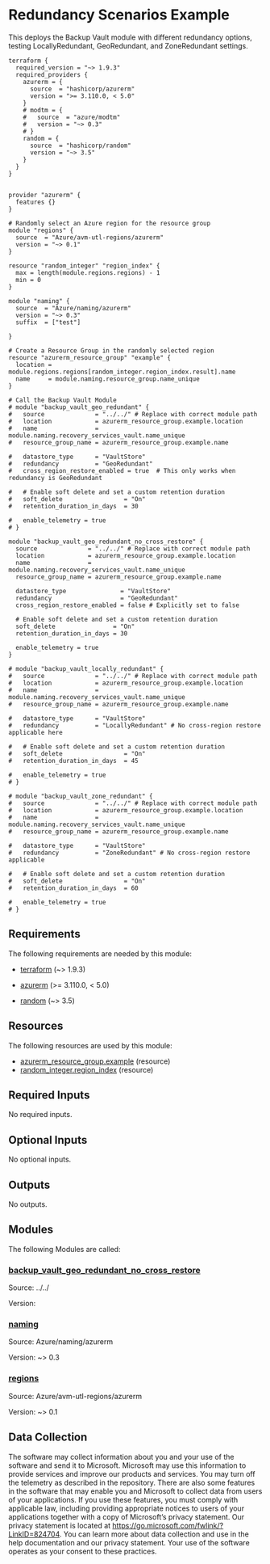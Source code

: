 <!-- BEGIN_TF_DOCS -->
# Redundancy Scenarios Example

This deploys the Backup Vault module with different redundancy options, testing LocallyRedundant, GeoRedundant, and ZoneRedundant settings.

```hcl
terraform {
  required_version = "~> 1.9.3"
  required_providers {
    azurerm = {
      source  = "hashicorp/azurerm"
      version = ">= 3.110.0, < 5.0"
    }
    # modtm = {
    #   source  = "azure/modtm"
    #   version = "~> 0.3"
    # }
    random = {
      source  = "hashicorp/random"
      version = "~> 3.5"
    }
  }
}


provider "azurerm" {
  features {}
}

# Randomly select an Azure region for the resource group
module "regions" {
  source  = "Azure/avm-utl-regions/azurerm"
  version = "~> 0.1"
}

resource "random_integer" "region_index" {
  max = length(module.regions.regions) - 1
  min = 0
}

module "naming" {
  source  = "Azure/naming/azurerm"
  version = "~> 0.3"
  suffix  = ["test"]

}

# Create a Resource Group in the randomly selected region
resource "azurerm_resource_group" "example" {
  location = module.regions.regions[random_integer.region_index.result].name
  name     = module.naming.resource_group.name_unique
}

# Call the Backup Vault Module
# module "backup_vault_geo_redundant" {
#   source              = "../../" # Replace with correct module path
#   location            = azurerm_resource_group.example.location
#   name                = module.naming.recovery_services_vault.name_unique
#   resource_group_name = azurerm_resource_group.example.name

#   datastore_type      = "VaultStore"
#   redundancy          = "GeoRedundant"
#   cross_region_restore_enabled = true  # This only works when redundancy is GeoRedundant

#   # Enable soft delete and set a custom retention duration
#   soft_delete                 = "On"
#   retention_duration_in_days  = 30

#   enable_telemetry = true
# }

module "backup_vault_geo_redundant_no_cross_restore" {
  source              = "../../" # Replace with correct module path
  location            = azurerm_resource_group.example.location
  name                = module.naming.recovery_services_vault.name_unique
  resource_group_name = azurerm_resource_group.example.name

  datastore_type               = "VaultStore"
  redundancy                   = "GeoRedundant"
  cross_region_restore_enabled = false # Explicitly set to false

  # Enable soft delete and set a custom retention duration
  soft_delete                = "On"
  retention_duration_in_days = 30

  enable_telemetry = true
}

# module "backup_vault_locally_redundant" {
#   source              = "../../" # Replace with correct module path
#   location            = azurerm_resource_group.example.location
#   name                = module.naming.recovery_services_vault.name_unique
#   resource_group_name = azurerm_resource_group.example.name

#   datastore_type      = "VaultStore"
#   redundancy          = "LocallyRedundant" # No cross-region restore applicable here

#   # Enable soft delete and set a custom retention duration
#   soft_delete                 = "On"
#   retention_duration_in_days  = 45

#   enable_telemetry = true
# }

# module "backup_vault_zone_redundant" {
#   source              = "../../" # Replace with correct module path
#   location            = azurerm_resource_group.example.location
#   name                = module.naming.recovery_services_vault.name_unique
#   resource_group_name = azurerm_resource_group.example.name

#   datastore_type      = "VaultStore"
#   redundancy          = "ZoneRedundant" # No cross-region restore applicable

#   # Enable soft delete and set a custom retention duration
#   soft_delete                 = "On"
#   retention_duration_in_days  = 60

#   enable_telemetry = true
# }

```

<!-- markdownlint-disable MD033 -->
## Requirements

The following requirements are needed by this module:

- <a name="requirement_terraform"></a> [terraform](#requirement\_terraform) (~> 1.9.3)

- <a name="requirement_azurerm"></a> [azurerm](#requirement\_azurerm) (>= 3.110.0, < 5.0)

- <a name="requirement_random"></a> [random](#requirement\_random) (~> 3.5)

## Resources

The following resources are used by this module:

- [azurerm_resource_group.example](https://registry.terraform.io/providers/hashicorp/azurerm/latest/docs/resources/resource_group) (resource)
- [random_integer.region_index](https://registry.terraform.io/providers/hashicorp/random/latest/docs/resources/integer) (resource)

<!-- markdownlint-disable MD013 -->
## Required Inputs

No required inputs.

## Optional Inputs

No optional inputs.

## Outputs

No outputs.

## Modules

The following Modules are called:

### <a name="module_backup_vault_geo_redundant_no_cross_restore"></a> [backup\_vault\_geo\_redundant\_no\_cross\_restore](#module\_backup\_vault\_geo\_redundant\_no\_cross\_restore)

Source: ../../

Version:

### <a name="module_naming"></a> [naming](#module\_naming)

Source: Azure/naming/azurerm

Version: ~> 0.3

### <a name="module_regions"></a> [regions](#module\_regions)

Source: Azure/avm-utl-regions/azurerm

Version: ~> 0.1

<!-- markdownlint-disable-next-line MD041 -->
## Data Collection

The software may collect information about you and your use of the software and send it to Microsoft. Microsoft may use this information to provide services and improve our products and services. You may turn off the telemetry as described in the repository. There are also some features in the software that may enable you and Microsoft to collect data from users of your applications. If you use these features, you must comply with applicable law, including providing appropriate notices to users of your applications together with a copy of Microsoft’s privacy statement. Our privacy statement is located at <https://go.microsoft.com/fwlink/?LinkID=824704>. You can learn more about data collection and use in the help documentation and our privacy statement. Your use of the software operates as your consent to these practices.
<!-- END_TF_DOCS -->